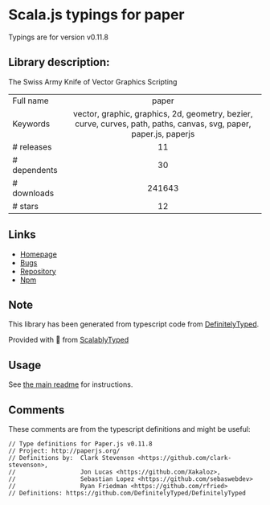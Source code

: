 
# Scala.js typings for paper

Typings are for version v0.11.8

## Library description:
The Swiss Army Knife of Vector Graphics Scripting

|                    |                 |
| ------------------ | :-------------: |
| Full name          | paper |
| Keywords           | vector, graphic, graphics, 2d, geometry, bezier, curve, curves, path, paths, canvas, svg, paper, paper.js, paperjs |
| # releases         | 11 |
| # dependents       | 30 |
| # downloads        | 241643 |
| # stars            | 12 |

## Links
- [Homepage](http://paperjs.org)
- [Bugs](https://github.com/paperjs/paper.js/issues)
- [Repository](https://github.com/paperjs/paper.js)
- [Npm](https://www.npmjs.com/package/paper)
    


## Note
This library has been generated from typescript code from [DefinitelyTyped](https://definitelytyped.org).

Provided with :purple_heart: from [ScalablyTyped](https://github.com/oyvindberg/ScalablyTyped)

## Usage
See [the main readme](../../readme.md) for instructions.

## Comments

These comments are from the typescript definitions and might be useful:
```
// Type definitions for Paper.js v0.11.8
// Project: http://paperjs.org/
// Definitions by:  Clark Stevenson <https://github.com/clark-stevenson>,
//                  Jon Lucas <https://github.com/Xakaloz>,
//                  Sebastian Lopez <https://github.com/sebaswebdev>
//                  Ryan Friedman <https://github.com/rfried>
// Definitions: https://github.com/DefinitelyTyped/DefinitelyTyped

```

